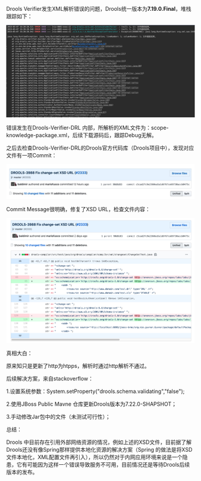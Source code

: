 Drools Verifier发生XML解析错误的问题，Drools统一版本为**7.19.0.Final**，堆栈跟踪如下：

![E9C89BD6E88ECB0E9F3BF9A22DCC3F79](assets/E9C89BD6E88ECB0E9F3BF9A22DCC3F79.jpg)



错误发生在Drools-Verifier-DRL 内部，所解析的XML文件为：scope-knowledge-package.xml，后续下载源码后，跟踪Debug无解。

之后去检查Drools-Verifier-DRL的Drools官方代码库（Drools项目中），发现对应文件有一项Commit：

![C425AE93D310A51A12F6A6FD350A99F3](assets/C425AE93D310A51A12F6A6FD350A99F3-7366871.jpg)

Commit Message很明确，修复了XSD URL，检查文件内容：

![image-20190509095619547](assets/image-20190509095619547.png)

真相大白：

原来知只是更新了http为htpps，解析时通过http解析不通过。

后续解决方案，来自stackoverflow：

1.设置系统参数：System.setProperty("drools.schema.validating","false");

2.使用JBoss Public Mavne 仓库更新Drools版本为7.22.0-SHAPSHOT；

3.手动修改Jar包中的文件（未测试可行性）；



总结：

Drools 中目前存在引用外部网络资源的情况，例如上述的XSD文件，目前据了解Drools还没有像Spring那样提供本地化资源的解决方案（Spring 的做法是将XSD文件本地化，XML配置文件再引入），所以仍然对于内网应用环境来说是一个隐患，它有可能因为这样一个错误导致服务不可用，目前情况还是等待Drools后续版本的发布。



